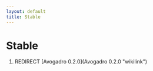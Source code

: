 ```yaml
---
layout: default
title: Stable
---
```


# Stable

1.  REDIRECT [Avogadro 0.2.0](Avogadro 0.2.0 "wikilink")

